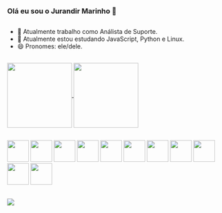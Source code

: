 ### Olá eu sou o Jurandir Marinho 👋

##

- 🔭 Atualmente trabalho como Análista de Suporte.
- 🌱 Atualmente estou estudando JavaScript, Python e Linux.
- 😄 Pronomes: ele/dele.

##

<a href="https://github.com/jurandirm">
  <img align="center" height="150em" src="https://github-readme-stats.vercel.app/api?username=jurandirm&show_icons=true&theme=transparent" />
</a>
<a href="https://github.com/jurandirm">
  <img align="center" height="150em" src="https://github-readme-stats.vercel.app/api/top-langs/?username=jurandirm&layout=compact"/>
</a>

##

<div>
  <img height="50em" src="https://cdn.jsdelivr.net/gh/devicons/devicon/icons/html5/html5-original.svg" />
  <img height="50em" src="https://cdn.jsdelivr.net/gh/devicons/devicon/icons/css3/css3-original.svg" />
  <img height="50em" src="https://cdn.jsdelivr.net/gh/devicons/devicon/icons/javascript/javascript-original.svg" />
  <img height="50em" src="https://cdn.jsdelivr.net/gh/devicons/devicon/icons/python/python-original.svg" />
  <img height="50em" src="https://cdn.jsdelivr.net/gh/devicons/devicon/icons/php/php-plain.svg" />
  <img height="50em" src="https://cdn.jsdelivr.net/gh/devicons/devicon/icons/linux/linux-original.svg" />
  <img height="50em" src="https://cdn.jsdelivr.net/gh/devicons/devicon/icons/ubuntu/ubuntu-plain.svg" />
  <img height="50em" src="https://cdn.jsdelivr.net/gh/devicons/devicon/icons/photoshop/photoshop-plain.svg" />
  <img height="50em" src="https://cdn.jsdelivr.net/gh/devicons/devicon/icons/illustrator/illustrator-plain.svg" />
  <img height="50em" src="https://cdn.jsdelivr.net/gh/devicons/devicon/icons/gimp/gimp-original.svg" />
  <img height="50em" src="https://cdn.jsdelivr.net/gh/devicons/devicon/icons/inkscape/inkscape-original.svg" />
          
</div>

##

<div>
  <a href="https://br.linkedin.com/in/jurandir-marinho-842ba547" target="_newblank">
    <img src="https://img.shields.io/badge/LinkedIn-0077B5?style=for-the-badge&logo=linkedin&logoColor=white" />
  </a>
</div>  
          
<!--
**jurandirm/jurandirm** is a ✨ _special_ ✨ repository because its `README.md` (this file) appears on your GitHub profile.

Here are some ideas to get you started:

- 🔭 I’m currently working on ...
- 🌱 I’m currently learning ...
- 👯 I’m looking to collaborate on ...
- 🤔 I’m looking for help with ...
- 💬 Ask me about ...
- 📫 How to reach me: ...
- 😄 Pronouns: ...
- ⚡ Fun fact: ...
-->
